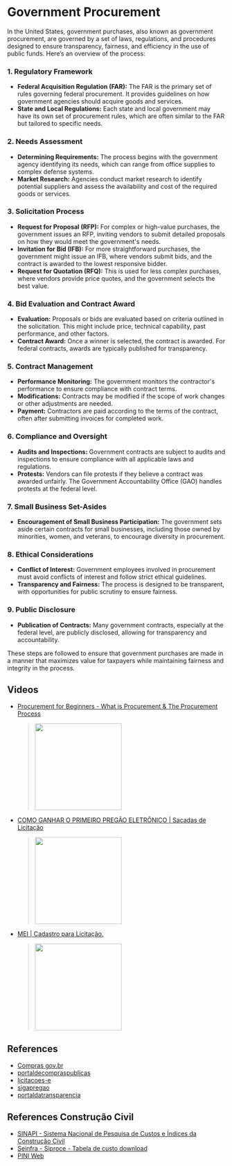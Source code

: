 # Government Procurement

In the United States, government purchases, also known as government procurement, are governed by a set of laws, regulations, and procedures designed to ensure transparency, fairness, and efficiency in the use of public funds. Here’s an overview of the process:

### 1. **Regulatory Framework**
   - **Federal Acquisition Regulation (FAR):** The FAR is the primary set of rules governing federal procurement. It provides guidelines on how government agencies should acquire goods and services.
   - **State and Local Regulations:** Each state and local government may have its own set of procurement rules, which are often similar to the FAR but tailored to specific needs.

### 2. **Needs Assessment**
   - **Determining Requirements:** The process begins with the government agency identifying its needs, which can range from office supplies to complex defense systems.
   - **Market Research:** Agencies conduct market research to identify potential suppliers and assess the availability and cost of the required goods or services.

### 3. **Solicitation Process**
   - **Request for Proposal (RFP):** For complex or high-value purchases, the government issues an RFP, inviting vendors to submit detailed proposals on how they would meet the government's needs.
   - **Invitation for Bid (IFB):** For more straightforward purchases, the government might issue an IFB, where vendors submit bids, and the contract is awarded to the lowest responsive bidder.
   - **Request for Quotation (RFQ):** This is used for less complex purchases, where vendors provide price quotes, and the government selects the best value.

### 4. **Bid Evaluation and Contract Award**
   - **Evaluation:** Proposals or bids are evaluated based on criteria outlined in the solicitation. This might include price, technical capability, past performance, and other factors.
   - **Contract Award:** Once a winner is selected, the contract is awarded. For federal contracts, awards are typically published for transparency.

### 5. **Contract Management**
   - **Performance Monitoring:** The government monitors the contractor's performance to ensure compliance with contract terms.
   - **Modifications:** Contracts may be modified if the scope of work changes or other adjustments are needed.
   - **Payment:** Contractors are paid according to the terms of the contract, often after submitting invoices for completed work.

### 6. **Compliance and Oversight**
   - **Audits and Inspections:** Government contracts are subject to audits and inspections to ensure compliance with all applicable laws and regulations.
   - **Protests:** Vendors can file protests if they believe a contract was awarded unfairly. The Government Accountability Office (GAO) handles protests at the federal level.

### 7. **Small Business Set-Asides**
   - **Encouragement of Small Business Participation:** The government sets aside certain contracts for small businesses, including those owned by minorities, women, and veterans, to encourage diversity in procurement.

### 8. **Ethical Considerations**
   - **Conflict of Interest:** Government employees involved in procurement must avoid conflicts of interest and follow strict ethical guidelines.
   - **Transparency and Fairness:** The process is designed to be transparent, with opportunities for public scrutiny to ensure fairness.

### 9. **Public Disclosure**
   - **Publication of Contracts:** Many government contracts, especially at the federal level, are publicly disclosed, allowing for transparency and accountability.

These steps are followed to ensure that government purchases are made in a manner that maximizes value for taxpayers while maintaining fairness and integrity in the process.

## Videos

* [Procurement for Beginners - What is Procurement & The Procurement Process](https://www.youtube.com/watch?v=w7cZ-Xz9C1s)
  > [<img src="https://img.youtube.com/vi/w7cZ-Xz9C1s/0.jpg" width="200">](https://www.youtube.com/watch?v=w7cZ-Xz9C1s "Learn Contract Management through this Contract Management for Beginners by World of Procurement 23k views 7 minutes 29 seconds")

* [COMO GANHAR O PRIMEIRO PREGÃO ELETRÔNICO | Sacadas de Licitação](https://www.youtube.com/watch?v=QdHzWV5yvm8)
  > [<img src="https://img.youtube.com/vi/QdHzWV5yvm8/0.jpg" width="200">](https://www.youtube.com/watch?v=QdHzWV5yvm8 "COMO GANHAR O PRIMEIRO PREGÃO ELETRÔNICO | Sacadas de Licitação by Rodolpho dos Anjos Oficial 125,485 views 33 minutes")

* [MEI | Cadastro para Licitação.](https://www.youtube.com/watch?v=nr90a3w7KmM)
	> [<img src="https://img.youtube.com/vi/nr90a3w7KmM/0.jpg" width="200">](https://www.youtube.com/watch?v=nr90a3w7KmM "MEI | Cadastro para Licitação. by Rodolpho dos Anjos Oficial 15,974 views 10 minutes, 25 seconds")

## References
 - [Compras gov.br](https://www.gov.br/compras/pt-br)
 - [portaldecompraspublicas](https://www.portaldecompraspublicas.com.br/processos?objeto=software)
 - [licitacoes-e](https://www.licitacoes-e.com.br/aop/index.jsp)
 - [sigapregao](https://www.sigapregao.com.br/)
 - [portaldatransparencia](https://portaldatransparencia.gov.br/licitacoes)

## References Construção Civil
 - [SINAPI - Sistema Nacional de Pesquisa de Custos e Índices da Construção Civil](https://www.caixa.gov.br/poder-publico/modernizacao-gestao/sinapi/Paginas/default.aspx)
 - [Seinfra - Siproce - Tabela de custo download](https://www.seinfra.ce.gov.br/siproce/onerada/tabela-custo-download.html)
 - [PINI Web](https://piniweb.com.br/)